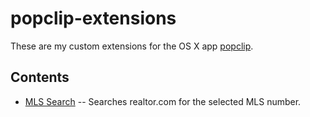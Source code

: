 # popclip-extensions

These are my custom extensions for the OS X app [popclip](http://pilotmoon.com/popclip/).

## Contents
- [MLS Search](https://github.com/rkoopmann/vovici_api_sas) -- Searches realtor.com for the selected MLS number.
